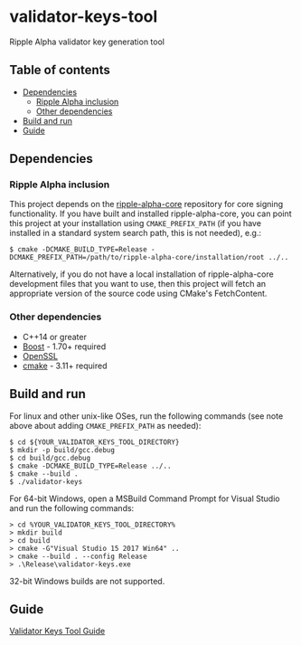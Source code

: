 # validator-keys-tool

Ripple Alpha validator key generation tool

## Table of contents

* [Dependencies](#dependencies)
  * [Ripple Alpha inclusion](#ripple-alpha-inclusion)
  * [Other dependencies](#other-dependencies)
* [Build and run](#build-and-run)
* [Guide](#guide)

## Dependencies

### Ripple Alpha inclusion

This project depends on the [ripple-alpha-core](https://github.com/ripple-alpha/ripple-alpha-core) repository for core signing functionality. If you have built and installed ripple-alpha-core, you can point this project at your installation using `CMAKE_PREFIX_PATH` (if you have installed in a standard system search path, this is not needed), e.g.:

```
$ cmake -DCMAKE_BUILD_TYPE=Release -DCMAKE_PREFIX_PATH=/path/to/ripple-alpha-core/installation/root ../..
```

Alternatively, if you do not have a local installation of ripple-alpha-core development files that you want to use, then this project will fetch an appropriate version of the source code using CMake's FetchContent.

### Other dependencies

* C++14 or greater
* [Boost](http://www.boost.org/) - 1.70+ required
* [OpenSSL](https://www.openssl.org/) 
* [cmake](https://cmake.org) - 3.11+ required

## Build and run

For linux and other unix-like OSes, run the following commands (see note above about adding `CMAKE_PREFIX_PATH` as needed):

```
$ cd ${YOUR_VALIDATOR_KEYS_TOOL_DIRECTORY}
$ mkdir -p build/gcc.debug
$ cd build/gcc.debug
$ cmake -DCMAKE_BUILD_TYPE=Release ../..
$ cmake --build .
$ ./validator-keys
```

For 64-bit Windows, open a MSBuild Command Prompt for Visual Studio
and run the following commands:

```
> cd %YOUR_VALIDATOR_KEYS_TOOL_DIRECTORY%
> mkdir build
> cd build
> cmake -G"Visual Studio 15 2017 Win64" ..
> cmake --build . --config Release
> .\Release\validator-keys.exe
```

32-bit Windows builds are not supported.

## Guide

[Validator Keys Tool Guide](doc/validator-keys-tool-guide.md)